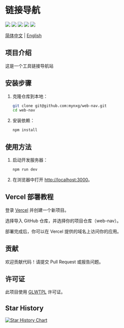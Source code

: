 # 链接导航

[![](https://img.shields.io/github/stars/mynxg/web-nav)](https://github.com/mynxg/web-nav/stargazers)
[![](https://img.shields.io/github/issues/mynxg/web-nav)](https://github.com/mynxg/web-nav/issues)
[![](https://img.shields.io/github/issues-closed/mynxg/web-nav)](https://github.com/mynxg/web-nav/issues?q=is%3Aissue+is%3Aclosed)
[![](https://img.shields.io/github/issues-pr/mynxg/web-nav)](https://github.com/mynxg/web-nav/pulls)
[![](https://img.shields.io/github/issues-pr-closed/mynxg/web-nav)](https://github.com/mynxg/web-nav/pulls?q=is%3Apr+is%3Aclosed)


[简体中文](README.md) | [English](README-EN.md)

## 项目介绍

这是一个工具链接导航站



## 安装步骤

1. 克隆仓库到本地：
    ```bash
    git clone git@github.com:mynxg/web-nav.git
    cd web-nav
    ```

2. 安装依赖：
    ```bash
    npm install
    ```


## 使用方法

1. 启动开发服务器：
    ```bash
    npm run dev
    ```

2. 在浏览器中打开 [http://localhost:3000](http://localhost:3000)。



## Vercel 部署教程
登录 [Vercel](https://vercel.com/) 并创建一个新项目。

选择导入 GitHub 仓库，并选择你的项目仓库（web-nav）。


部署完成后，你可以在 Vercel 提供的域名上访问你的应用。


## 贡献
欢迎贡献代码！请提交 Pull Request 或报告问题。

## 许可证
此项目使用 [GLWTPL](https://github.com/me-shaon/GLWTPL/blob/master/LICENSE) 许可证。


## Star History

[![Star History Chart](https://api.star-history.com/svg?repos=mynxg/web-nav&type=Date)](https://star-history.com/#mynxg/web-nav&Date)


